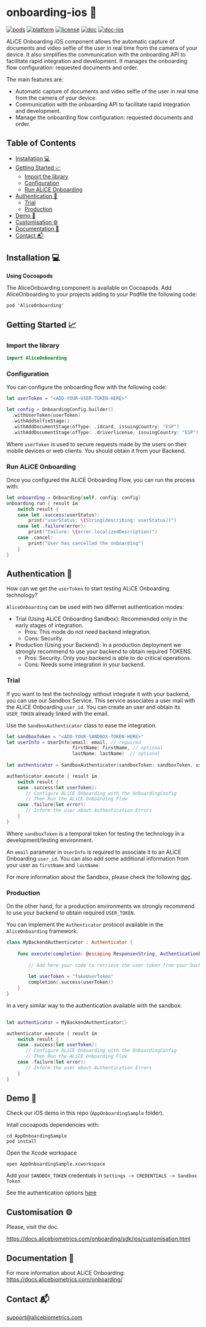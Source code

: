 # onboarding-ios 
[![pods](https://cocoapod-badges.herokuapp.com/v/AliceOnboarding/badge.png)](https://github.com/alice-biometrics/onboarding-ios)
[![platform](https://cocoapod-badges.herokuapp.com/p/AliceOnboarding/badge.png)](https://github.com/alice-biometrics/onboarding-ios)
[![license](https://cocoapod-badges.herokuapp.com/l/AliceOnboarding/badge.png)](https://github.com/alice-biometrics/onboarding-ios)
[![doc](https://img.shields.io/badge/doc-onboarding-51CB56)](https://docs.alicebiometrics.com/onboarding/) 
[![doc-ios](https://img.shields.io/badge/doc-ios-51CB56)](https://docs.alicebiometrics.com/onboarding/sdk/ios/)

ALiCE Onboarding iOS component allows the automatic capture of documents and video selfie of the user in real time from the camera of your device. It also simplifies the communication with the onboarding API to facilitate rapid integration and development. It manages the onboarding flow configuration: requested documents and order.

The main features are:

- Automatic capture of documents and video selfie of the user in real time from the camera of your device.
- Communication with the onboarding API to facilitate rapid integration and development.
- Manage the onboarding flow configuration: requested documents and order.

## Table of Contents
- [Installation :computer:](#installation-computer)
- [Getting Started :chart_with_upwards_trend:](#getting-started-chart_with_upwards_trend)
  * [Import the library](#import-the-library)
  * [Configuration](#configuration)
  * [Run ALiCE Onboarding](#run-alice-onboarding)
- [Authentication :closed_lock_with_key:](#authentication-closed_lock_with_key)
  * [Trial](#trial)
  * [Production](#production)
- [Demo :rocket:](#demo-rocket)
- [Customisation :gear:](#customisation-gear)
- [Documentation :page_facing_up:](#documentation-page_facing_up)
- [Contact :mailbox_with_mail:](#contact-mailbox_with_mail)


## Installation :computer:

**Using Cocoapods**

The AliceOnboarding component is available on Cocoapods. Add AliceOnboarding to your projects adding to your Podfile the following code:

```
pod 'AliceOnboarding'
```

## Getting Started :chart_with_upwards_trend:

### Import the library


```swift
import AliceOnboarding
```

### Configuration

You can configure the onboarding flow with the following code:

```swift
let userToken = "<ADD-YOUR-USER-TOKEN-HERE>"

let config = OnboardingConfig.builder()
  .withUserToken(userToken)
  .withAddSelfieStage()
  .withAddDocumentStage(ofType: .idcard, issuingCountry: "ESP")
  .withAddDocumentStage(ofType: .driverlicense, issuingCountry: "ESP")
```

Where `userToken` is used to secure requests made by the users on their mobile devices or web clients. You should obtain it from your Backend.


### Run ALiCE Onboarding

Once you configured the ALiCE Onboarding Flow, you can run the process with:

```swift
let onboarding = Onboarding(self, config: config)
onboarding.run { result in
    switch result {
    case let .success(userStatus):
        print("userStatus: \(String(describing: userStatus))")
    case let .failure(error):
        print("failure: \(error.localizedDescription)")
    case .cancel:
        print("User has cancelled the onboarding")
    }
}
```

## Authentication :closed_lock_with_key:

How can we get the `userToken` to start testing ALiCE Onboarding technology?

`AliceOnboarding` can be used with two differnet authentication modes:

* Trial (Using ALiCE Onboarding Sandbox): Recommended only in the early stages of integration.
    - Pros: This mode do not need backend integration.
    - Cons: Security.
* Production (Using your Backend): In a production deployment we strongly recommend to use your backend to obtain required TOKENS.
    - Pros: Security. Only your backend is able to do critical operations.
    - Cons: Needs some integration in your backend.

### Trial

If you want to test the technology without integrate it with your backend, you can use our Sandbox Service. This service associates a user mail with the ALiCE Onboarding `user_id`. You can create an user and obtain its `USER_TOKEN` already linked with the email.

Use the `SandboxAuthenticator` class to ease the integration.

```swift
let sandboxToken = "<ADD-YOUR-SANDBOX-TOKEN-HERE>"
let userInfo = UserInfo(email: email, // required
                        firstName: firstName, // optional 
                        lastName: lastName)  // optional 
                        
let authenticator = SandboxAuthenticator(sandboxToken: sandboxToken, userInfo: userInfo)

authenticator.execute { result in
    switch result {
    case .success(let userToken):
       // Configure ALiCE Onboarding with the OnboardingConfig
       // Then Run the ALiCE Onboarding Flow
    case .failure(let error):
       // Inform the user about Authentication Errors
    }
}
```

Where `sandboxToken` is a temporal token for testing the technology in a development/testing environment. 

An `email` parameter in `UserInfo` is required to associate it to an ALiCE Onboarding `user_id`. You can also add some additional information from your user as `firstName` and `lastName`.

For more information about the Sandbox, please check the following [doc](https://docs.alicebiometrics.com/onboarding/access.html#using-alice-onboarding-sandbox).

### Production

On the other hand, for a production environments we strongly recommend to use your backend to obtain required `USER_TOKEN`.

You can implement the `Authenticator` protocol available in the `AliceOnboarding` framework.

```swift
class MyBackendAuthenticator : Authenticator {
    
    func execute(completion: @escaping Response<String, AuthenticationError>){
        
        // Add here your code to retrieve the user token from your backend
        
        let userToken = "fakeUserToken"
        completion(.success(userToken))
    }
}
```

In a very similar way to the authentication available with the sandbox:

```swift
                        
let authenticator = MyBackendAuthenticator()

authenticator.execute { result in
    switch result {
    case .success(let userToken):
       // Configure ALiCE Onboarding with the OnboardingConfig
       // Then Run the ALiCE Onboarding Flow
    case .failure(let error):
       // Inform the user about Authentication Errors
    }
}
```


## Demo :rocket:

Check our iOS demo in this repo (`AppOnboardingSample` folder). 

Intall cocoapods dependencies with:

```console
cd AppOnboardingSample
pod install
```

Open the Xcode workspace

```console
open AppOnboardingSample.xcworkspace
```

Add your `SANDBOX_TOKEN` credentials in `Settings -> CREDENTIALS -> Sandbox Token` 

See the authentication options [here](AppOnboardingSample/MainView/MainViewController+Auth.swift)

## Customisation :gear:


Please, visit the doc.

https://docs.alicebiometrics.com/onboarding/sdk/ios/customisation.html


## Documentation :page_facing_up:

For more information about ALiCE Onboarding:  https://docs.alicebiometrics.com/onboarding/

## Contact :mailbox_with_mail:

support@alicebiometrics.com

